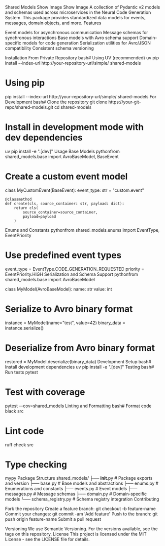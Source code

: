 Shared Models
Show Image
Show Image
A collection of Pydantic v2 models and schemas used across microservices in the Neural Code Generation System. This package provides standardized data models for events, messages, domain objects, and more.
Features

Event models for asynchronous communication
Message schemas for synchronous interactions
Base models with Avro schema support
Domain-specific models for code generation
Serialization utilities for Avro/JSON compatibility
Consistent schema versioning

Installation
From Private Repository
bash# Using UV (recommended)
uv pip install --index-url http://your-repository-url/simple/ shared-models

# Using pip
pip install --index-url http://your-repository-url/simple/ shared-models
For Development
bash# Clone the repository
git clone https://your-git-repo/shared-models.git
cd shared-models

# Install in development mode with dev dependencies
uv pip install -e ".[dev]"
Usage
Base Models
pythonfrom shared_models.base import AvroBaseModel, BaseEvent

# Create a custom event model
class MyCustomEvent(BaseEvent):
    event_type: str = "custom.event"
    
    @classmethod
    def create(cls, source_container: str, payload: dict):
        return cls(
            source_container=source_container,
            payload=payload
        )
Enums and Constants
pythonfrom shared_models.enums import EventType, EventPriority

# Use predefined event types
event_type = EventType.CODE_GENERATION_REQUESTED
priority = EventPriority.HIGH
Serialization and Schema Support
pythonfrom shared_models.base import AvroBaseModel

class MyModel(AvroBaseModel):
    name: str
    value: int
    
# Serialize to Avro binary format
instance = MyModel(name="test", value=42)
binary_data = instance.serialize()

# Deserialize from Avro binary format
restored = MyModel.deserialize(binary_data)
Development
Setup
bash# Install development dependencies
uv pip install -e ".[dev]"
Testing
bash# Run tests
pytest

# Test with coverage
pytest --cov=shared_models
Linting and Formatting
bash# Format code
black src

# Lint code
ruff check src

# Type checking
mypy
Package Structure
shared_models/
├── __init__.py          # Package exports and version
├── base.py              # Base models and abstractions
├── enums.py             # Enumerations and constants
├── events.py            # Event models
├── messages.py          # Message schemas
├── domain.py            # Domain-specific models
└── schema_registry.py   # Schema registry integration
Contributing

Fork the repository
Create a feature branch: git checkout -b feature-name
Commit your changes: git commit -am 'Add feature'
Push to the branch: git push origin feature-name
Submit a pull request

Versioning
We use Semantic Versioning. For the versions available, see the tags on this repository.
License
This project is licensed under the MIT License - see the LICENSE file for details.